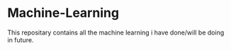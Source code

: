 # Machine-Learning

This repositary contains all the machine learning i have done/will be doing in future.

